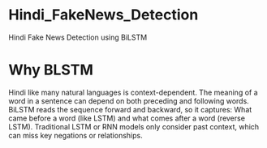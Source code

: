 # Hindi_FakeNews_Detection
Hindi Fake News Detection using BiLSTM
<h1>Why BLSTM </h1>
Hindi like many natural languages is context-dependent. The meaning of a word in a sentence can depend on both preceding and following words.
BiLSTM reads the sequence forward and backward, so it captures:
What came before a word (like LSTM)
and what comes after a word (reverse LSTM).
Traditional LSTM or RNN models only consider past context, which can miss key negations or relationships.

